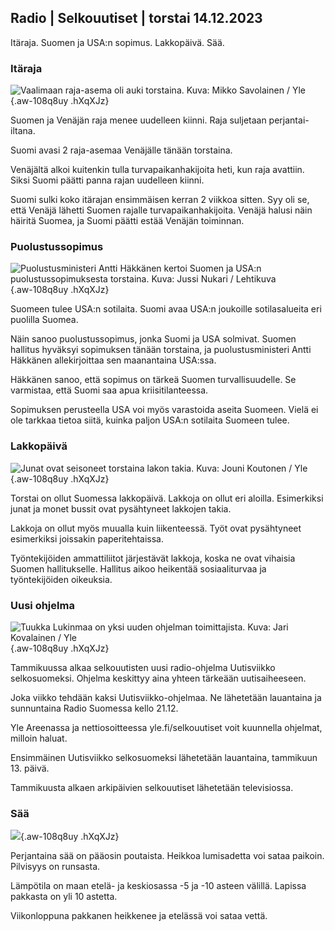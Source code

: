 ## Radio \| Selkouutiset \| torstai 14.12.2023

Itäraja. Suomen ja USA:n sopimus. Lakkopäivä. Sää.

### Itäraja

![Vaalimaan raja-asema oli auki torstaina. Kuva: Mikko Savolainen / Yle](https://images.cdn.yle.fi/image/upload/c_crop,h_3375,w_6000,x_0,y_400/ar_1.7777777777777777,c_fill,g_faces,h_675,w_1200/dpr_1.0/q_auto:eco/f_auto/fl_lossy/v1702542798/39-1215371657abbdd76a8b){.aw-108q8uy .hXqXJz}

Suomen ja Venäjän raja menee uudelleen kiinni. Raja suljetaan perjantai-iltana.

Suomi avasi 2 raja-asemaa Venäjälle tänään torstaina.

Venäjältä alkoi kuitenkin tulla turvapaikanhakijoita heti, kun raja avattiin. Siksi Suomi päätti panna rajan uudelleen kiinni.

Suomi sulki koko itärajan ensimmäisen kerran 2 viikkoa sitten. Syy oli se, että Venäjä lähetti Suomen rajalle turvapaikanhakijoita. Venäjä halusi näin häiritä Suomea, ja Suomi päätti estää Venäjän toiminnan.

### Puolustussopimus

![Puolustusministeri Antti Häkkänen kertoi Suomen ja USA:n puolustussopimuksesta torstaina. Kuva: Jussi Nukari / Lehtikuva](https://images.cdn.yle.fi/image/upload/c_crop,h_2880,w_5120,x_0,y_397/ar_1.7777777777777777,c_fill,g_faces,h_675,w_1200/dpr_1.0/q_auto:eco/f_auto/fl_lossy/v1702554669/39-1215596657aeb4e1e3fc){.aw-108q8uy .hXqXJz}

Suomeen tulee USA:n sotilaita. Suomi avaa USA:n joukoille sotilasalueita eri puolilla Suomea.

Näin sanoo puolustussopimus, jonka Suomi ja USA solmivat. Suomen hallitus hyväksyi sopimuksen tänään torstaina, ja puolustusministeri Antti Häkkänen allekirjoittaa sen maanantaina USA:ssa.

Häkkänen sanoo, että sopimus on tärkeä Suomen turvallisuudelle. Se varmistaa, että Suomi saa apua kriisitilanteessa.

Sopimuksen perusteella USA voi myös varastoida aseita Suomeen. Vielä ei ole tarkkaa tietoa siitä, kuinka paljon USA:n sotilaita Suomeen tulee.

### Lakkopäivä

![Junat ovat seisoneet torstaina lakon takia. Kuva: Jouni Koutonen / Yle](https://images.cdn.yle.fi/image/upload/c_crop,h_2204,w_3933,x_0,y_0/ar_1.7777777777777777,c_fill,g_faces,h_675,w_1200/dpr_1.0/q_auto:eco/f_auto/fl_lossy/v1702544376/39-1215434657ac3616da78){.aw-108q8uy .hXqXJz}

Torstai on ollut Suomessa lakkopäivä. Lakkoja on ollut eri aloilla. Esimerkiksi junat ja monet bussit ovat pysähtyneet lakkojen takia.

Lakkoja on ollut myös muualla kuin liikenteessä. Työt ovat pysähtyneet esimerkiksi joissakin paperitehtaissa.

Työntekijöiden ammattiliitot järjestävät lakkoja, koska ne ovat vihaisia Suomen hallitukselle. Hallitus aikoo heikentää sosiaaliturvaa ja työntekijöiden oikeuksia.

### Uusi ohjelma

![Tuukka Lukinmaa on yksi uuden ohjelman toimittajista. Kuva: Jari Kovalainen / Yle](https://images.cdn.yle.fi/image/upload/c_crop,h_3375,w_6000,x_0,y_500/ar_1.7777777777777777,c_fill,g_faces,h_675,w_1200/dpr_1.0/q_auto:eco/f_auto/fl_lossy/v1702453190/39-121464765795f1987360){.aw-108q8uy .hXqXJz}

Tammikuussa alkaa selkouutisten uusi radio-ohjelma Uutisviikko selkosuomeksi. Ohjelma keskittyy aina yhteen tärkeään uutisaiheeseen.

Joka viikko tehdään kaksi Uutisviikko-ohjelmaa. Ne lähetetään lauantaina ja sunnuntaina Radio Suomessa kello 21.12.

Yle Areenassa ja nettiosoitteessa yle.fi/selkouutiset voit kuunnella ohjelmat, milloin haluat.

Ensimmäinen Uutisviikko selkosuomeksi lähetetään lauantaina, tammikuun 13. päivä.

Tammikuusta alkaen arkipäivien selkouutiset lähetetään televisiossa.

### Sää

![](https://images.cdn.yle.fi/image/upload/c_crop,h_1080,w_1919,x_0,y_0/ar_1.7777777777777777,c_fill,g_faces,h_675,w_1200/dpr_1.0/q_auto:eco/f_auto/fl_lossy/v1702576725/39-1215877657b423d44173){.aw-108q8uy .hXqXJz}

Perjantaina sää on pääosin poutaista. Heikkoa lumisadetta voi sataa paikoin. Pilvisyys on runsasta.

Lämpötila on maan etelä- ja keskiosassa -5 ja -10 asteen välillä. Lapissa pakkasta on yli 10 astetta.

Viikonloppuna pakkanen heikkenee ja etelässä voi sataa vettä.
